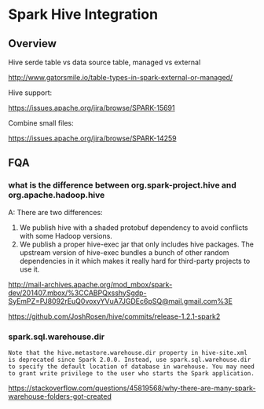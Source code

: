 # Spark Hive Integration
## Overview

Hive serde table vs data source table, managed vs external 

http://www.gatorsmile.io/table-types-in-spark-external-or-managed/

Hive support:

https://issues.apache.org/jira/browse/SPARK-15691

Combine small files:

https://issues.apache.org/jira/browse/SPARK-14259

## FQA
### what is the difference between org.spark-project.hive and org.apache.hadoop.hive

A: There are two differences:

1. We publish hive with a shaded protobuf dependency to avoid
conflicts with some Hadoop versions.
2. We publish a proper hive-exec jar that only includes hive packages.
The upstream version of hive-exec bundles a bunch of other random
dependencies in it which makes it really hard for third-party projects
to use it.

http://mail-archives.apache.org/mod_mbox/spark-dev/201407.mbox/%3CCABPQxsshySgdp-SyEmPZ=PJ8092rEuQ0voxyYVuA7JGDEc6pSQ@mail.gmail.com%3E

https://github.com/JoshRosen/hive/commits/release-1.2.1-spark2

### spark.sql.warehouse.dir

```
Note that the hive.metastore.warehouse.dir property in hive-site.xml is deprecated since Spark 2.0.0. Instead, use spark.sql.warehouse.dir to specify the default location of database in warehouse. You may need to grant write privilege to the user who starts the Spark application.
```

https://stackoverflow.com/questions/45819568/why-there-are-many-spark-warehouse-folders-got-created
